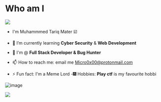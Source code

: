   # Who am I

   <img src="https://komarev.com/ghpvc/?username=Micro0x00">

- I'm Muhammmed Tariq Mater :ballot_box_with_check:

- :purple_heart: I’m currently learning  **Cyber Security** & **Web Development**
- :blue_heart: I'm @ **Full Stack Developer & Bug Hunter**
- 📫 How to reach me: email me Micro0x00@protonmail.com
- ⚡ Fun fact: I'm a Meme Lord 
-🎆 Hobbies: **Play ctf** is  my favourite hobbi

![image](https://user-images.githubusercontent.com/67539414/111702372-d6ede280-8844-11eb-9730-94294628dce1.png)

<img src = "https://media.giphy.com/media/WUXLmewlvtuPBNQYao/giphy.gif">
												
